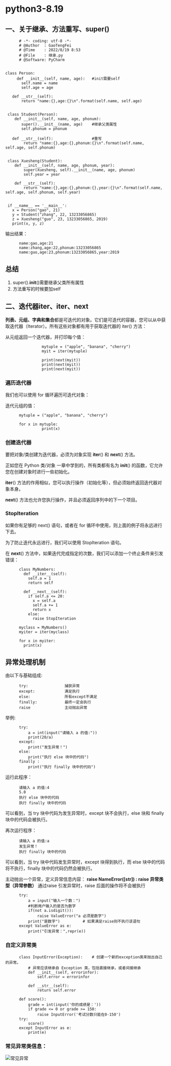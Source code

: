 # python3-8.19
## 一、关于继承、方法重写、super()

          # -*- coding: utf-8 -*-  
          # @Author  : GaoTengFei 
          # @Time    : 2022/8/19 8:53
          # @File    : 继承.py
          # @Software: PyCharm
      
    
    class Person:
         def __init__(self, name, age):   #init需要self
           self.name = name
           self.age = age

       def __str__(self):
           return "name:{},age:{}\n".format(self.name, self.age)


     class Student(Person):
        def __init__(self, name, age, phonum):
           super().__init__(name, age)    #继承父类属性
           self.phonum = phonum

       def __str__(self):                 #重写
            return "name:{},age:{},phonum:{}\n".format(self.name, self.age, self.phonum)


     class Xuesheng(Student):
        def __init__(self, name, age, phonum, year):
            super(Xuesheng, self).__init__(name, age, phonum)
            self.year = year

        def __str__(self):
            return "name:{},age:{},phonum:{},year:{}\n".format(self.name, self.age, self.phonum, self.year)


     if __name__ == '__main__':
       x = Person("gao", 21)
       y = Student("zhang", 22, 13233056865)
       z = Xuesheng("guo", 23, 13233056865, 2019)
       print(x, y, z)
       

输出结果：

          name:gao,age:21
          name:zhang,age:22,phonum:13233056865
          name:guo,age:23,phonum:13233056865,year:2019
          
## 总结
1. super().__init__()需要继承父类所有属性
2. 方法重写的时候要加self

## 二、迭代器iter、__iter__、__next__

**列表、元组、字典和集合**都是可迭代的对象。它们是可迭代的容器，您可以从中获取迭代器（Iterator）。所有这些对象都有用于获取迭代器的 iter() 方法：

从元组返回一个迭代器，并打印每个值：

                    mytuple = ("apple", "banana", "cherry")
                    myit = iter(mytuple)

                    print(next(myit))
                    print(next(myit))
                    print(next(myit))

### 遍历迭代器
我们也可以使用 for 循环遍历可迭代对象：

迭代元组的值：

          mytuple = ("apple", "banana", "cherry")

          for x in mytuple:
                    print(x)


### 创建迭代器

要把对象/类创建为迭代器，必须为对象实现 __iter__() 和 __next__() 方法。

正如您在 Python 类/对象 一章中学到的，所有类都有名为 __init__() 的函数，它允许您在创建对象时进行一些初始化。

__iter__() 方法的作用相似，您可以执行操作（初始化等），但必须始终返回迭代器对象本身。

__next__() 方法也允许您执行操作，并且必须返回序列中的下一个项目。

### StopIteration

如果你有足够的 next() 语句，或者在 for 循环中使用，则上面的例子将永远进行下去。

为了防止迭代永远进行，我们可以使用 StopIteration 语句。

在 __next__() 方法中，如果迭代完成指定的次数，我们可以添加一个终止条件来引发错误：

          class MyNumbers:
            def __iter__(self):
              self.a = 1
              return self

            def __next__(self):
              if self.a <= 20:
                x = self.a
                self.a += 1
                return x
              else:
                raise StopIteration

          myclass = MyNumbers()
          myiter = iter(myclass)

          for x in myiter:
            print(x)


## 异常处理机制

由以下与基础组成:   

          try:                捕获异常
          except:             满足执行
          else:               所有except不满足
          finally:            最终一定会执行
          raise               主动抛出异常

举例:   

          try:
              a = int(input("请输入 a 的值:"))
              print(20/a)
          except:
              print("发生异常！")
          else:
              print("执行 else 块中的代码")   
          finally :
              print("执行 finally 块中的代码")         
              
              
运行此程序：   

          请输入 a 的值:4
          5.0
          执行 else 块中的代码
          执行 finally 块中的代码

可以看到，当 try 块中代码为发生异常时，except 块不会执行，else 块和 finally 块中的代码会被执行。

再次运行程序：  

          请输入 a 的值:a
          发生异常！
          执行 finally 块中的代码

可以看到，当 try 块中代码发生异常时，except 块得到执行，而 else 块中的代码将不执行，finally 块中的代码仍然会被执行。

主动抛出一个异常，定义异常信息内容：
**raise NameError([str]) : raise 异常类型（异常参数）**
通过raise 引发异常时，raise 后面的操作将不会被执行


          try:
              a = input("输入一个数：")
              #判断用户输入的是否为数字
              if(not a.isdigit()):
                  raise ValueError("a 必须是数字")
              print("是数字")          # 如果满足raise则不执行该语句
          except ValueError as e:
              print("引发异常：",repr(e))
              
 ### 自定义异常类
 
          class InputError(Exception):    # 创建一个新的exception类来抛出自己的异常。
              # 异常应该继承自 Exception 类，包括直接继承，或者间接继承
              def __init__(self, errorinfor):
                  self.error = errorinfor

              def __str__(self):
                  return self.error

          def score():
              grade = int(input('你的成绩是：'))
              if grade <= 0 or grade >= 150:
                  raise InputError('考试分数只能在0-150')
          try:
              score()
          except InputError as e:
              print(e)
              
### 常见异常类信息：
![常见异常](https://user-images.githubusercontent.com/108125193/185633050-c762cefc-4ddb-4fae-a932-37cbad99c771.png)
